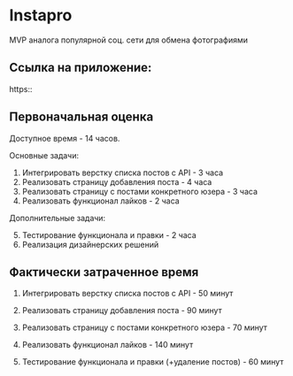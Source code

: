 # Instapro

MVP аналога популярной соц. сети для обмена фотографиями

## Ссылка на приложение:

https::

## Первоначальная оценка

Доступное время - 14 часов.

Основные задачи:

1. Интегрировать верстку списка постов с API - 3 часа
2. Реализовать страницу добавления поста - 4 часа
3. Реализовать страницу с постами конкретного юзера - 3 часа
4. Реализовать функционал лайков - 2 часа

Дополнительные задачи:

5. Тестирование функционала и правки - 2 часа
6. Реализация дизайнерских решений

## Фактически затраченное время

1. Интегрировать верстку списка постов с API - 50 минут
2. Реализовать страницу добавления поста - 90 минут
3. Реализовать страницу с постами конкретного юзера - 70 минут
4. Реализовать функционал лайков - 140 минут

5. Тестирование функционала и правки (+удаление постов) - 60 минут
